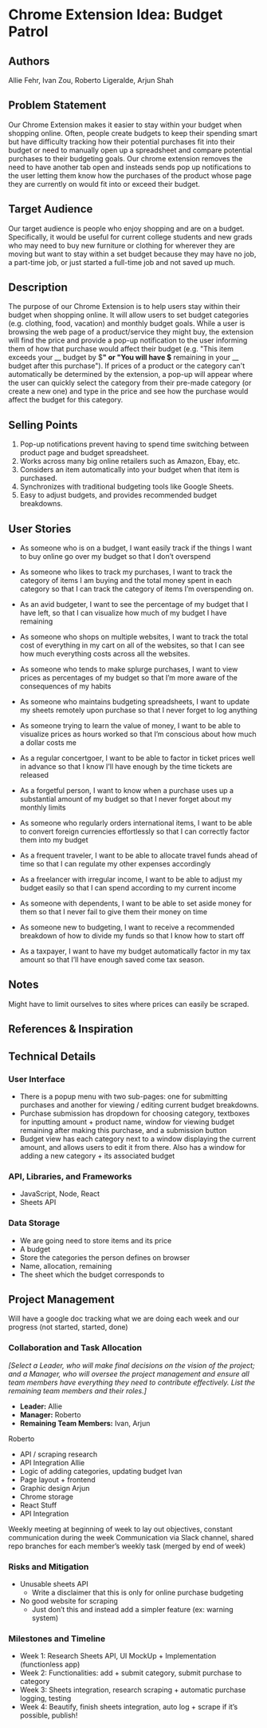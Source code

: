 # Chrome Extension Idea: Budget Patrol

## Authors

Allie Fehr, Ivan Zou, Roberto Ligeralde, Arjun Shah

## Problem Statement

Our Chrome Extension makes it easier to stay within your budget when shopping online. Often, people create budgets to keep their spending smart but have difficulty tracking how their potential purchases fit into their budget or need to manually open up a spreadsheet and compare potential purchases to their budgeting goals. Our chrome extension removes the need to have another tab open and insteads sends pop up notifications to the user letting them know how the purchases of the product whose page they are currently on would fit into or exceed their budget.

## Target Audience

Our target audience is people who enjoy shopping and are on a budget. Specifically, it would be useful for current college students and new grads who may need to buy new furniture or clothing for wherever they are moving but want to stay within a set budget because they may have no job, a part-time job, or just started a full-time job and not saved up much.

## Description

The purpose of our Chrome Extension is to help users stay within their budget when shopping online. It will allow users to set budget categories (e.g. clothing, food, vacation) and monthly budget goals. While a user is browsing the web page of a product/service they might buy, the extension will find the price and provide a pop-up notification to the user informing them of how that purchase would affect their budget (e.g. "This item exceeds your __ budget by $__" or "You will have $__ remaining in your __ budget after this purchase"). If prices of a product or the category can't automatically be determined by the extension, a pop-up will appear where the user can quickly select the category from their pre-made category (or create a new one) and type in the price and see how the purchase would affect the budget for this category. 

## Selling Points

1. Pop-up notifications prevent having to spend time switching between product page and budget spreadsheet.
2. Works across many big online retailers such as Amazon, Ebay, etc.
3. Considers an item automatically into your budget when that item is purchased.
4. Synchronizes with traditional budgeting tools like Google Sheets.
5. Easy to adjust budgets, and provides recommended budget breakdowns.

## User Stories

- As someone who is on a budget, I want easily track if the things I want to buy online go over my budget so that I don’t overspend

- As someone who likes to track my purchases, I want to track the category of items I am buying and the total money spent in each category so that I can track the category of items I’m overspending on.

- As an avid budgeter, I want to see the percentage of my budget that I have left, so that I can visualize how much of my budget I have remaining

- As someone who shops on multiple websites, I want to track the total cost of everything in my cart on all of the websites, so that I can see how much everything costs across all the websites.

- As someone who tends to make splurge purchases, I want to view prices as percentages of my budget so that I’m more aware of the consequences of my habits

- As someone who maintains budgeting spreadsheets, I want to update my sheets remotely upon purchase so that I never forget to log anything

- As someone trying to learn the value of money, I want to be able to visualize prices as hours worked so that I’m conscious about how much a dollar costs me

- As a regular concertgoer, I want to be able to factor in ticket prices well in advance so that I know I’ll have enough by the time tickets are released

- As a forgetful person, I want to know when a purchase uses up a substantial amount of my budget so that I never forget about my monthly limits

- As someone who regularly orders international items, I want to be able to convert foreign currencies effortlessly so that I can correctly factor them into my budget

- As a frequent traveler, I want to be able to allocate travel funds ahead of time so that I can regulate my other expenses accordingly

- As a freelancer with irregular income, I want to be able to adjust my budget easily so that I can spend according to my current income

- As someone with dependents, I want to be able to set aside money for them so that I never fail to give them their money on time

- As someone new to budgeting, I want to receive a recommended breakdown of how to divide my funds so that I know how to start off

- As a taxpayer, I want to have my budget automatically factor in my tax amount so that I’ll have enough saved come tax season.


## Notes

Might have to limit ourselves to sites where prices can easily be scraped. 

## References & Inspiration


## Technical Details

### User Interface

- There is a popup menu with two sub-pages: one for submitting purchases and another for viewing / editing current budget breakdowns.
- Purchase submission has dropdown for choosing category, textboxes for inputting amount + product name, window for viewing budget remaining after making this purchase, and a submission button
- Budget view has each category next to a window displaying the current amount, and allows users to edit it from there. Also has a window for adding a new category + its associated budget


### API, Libraries, and Frameworks

- JavaScript, Node, React
- Sheets API


### Data Storage

- We are going need to store items and its price
- A budget
- Store the categories the person defines on browser
- Name, allocation, remaining
- The sheet which the budget corresponds to


## Project Management
Will have a google doc tracking what we are doing each week and our progress (not started, started, done)

### Collaboration and Task Allocation

_[Select a Leader, who will make final decisions on the vision of the project; and a Manager, who will oversee the project management and ensure all team members have everything they need to contribute effectively. List the remaining team members and their roles.]_

- **Leader:** Allie
- **Manager:** Roberto
- **Remaining Team Members:** Ivan, Arjun

Roberto
  - API / scraping research
  - API Integration
Allie
  - Logic of adding categories, updating budget 
Ivan
  - Page layout + frontend
  - Graphic design
Arjun
  - Chrome storage
  - React Stuff
  - API Integration

Weekly meeting at beginning of week to lay out objectives, constant communication during the week
Communication via Slack channel, shared repo branches for each member’s weekly task (merged by end of week)



### Risks and Mitigation

- Unusable sheets API
  - Write a disclaimer that this is only for online purchase budgeting
- No good website for scraping
  - Just don’t this and instead add a simpler feature (ex: warning system)

### Milestones and Timeline

- Week 1: Research Sheets API, UI MockUp + Implementation (functionless app)
- Week 2: Functionalities: add + submit category, submit purchase to category
- Week 3: Sheets integration, research scraping + automatic purchase logging, testing
- Week 4: Beautify, finish sheets integration, auto log + scrape if it’s possible, publish!

